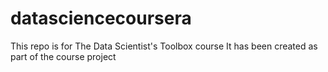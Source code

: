 # datasciencecoursera
This repo is for The Data Scientist's Toolbox course
It has been created as part of the course project
